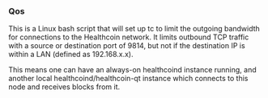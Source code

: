 ### Qos ###

This is a Linux bash script that will set up tc to limit the outgoing bandwidth for connections to the Healthcoin network. It limits outbound TCP traffic with a source or destination port of 9814, but not if the destination IP is within a LAN (defined as 192.168.x.x).

This means one can have an always-on healthcoind instance running, and another local healthcoind/healthcoin-qt instance which connects to this node and receives blocks from it.
